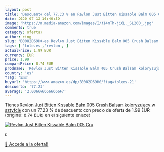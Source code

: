 ```yaml
---
layout: post
title: 'Descuento del 77.23 % en Revlon Just Bitten Kissable Balm 005 Cru'
date: 2020-07-12 16:40:59
image: 'https://m.media-amazon.com/images/I/314mTh-ji6L._SL200_.jpg'
comments: true
category: ofertas
author: ring
slug: 'B0082D69H0-es Revlon Just Bitten Kissable Balm 005 Crush Balsam...'
tags: [ 'tole.es','revlon', ]
actualPrice: 1.99 EUR
currency: EUR
price: 1.99
comparePrice: 8.74 EUR
prodname: 'Revlon Just Bitten Kissable Balm 005 Crush Balsam koloryzujący w sztyfcie'
country: 'es'
flag: '🇪🇸'
buyurl: 'https://www.amazon.es/dp/B0082D69H0/?tag=tolees-21'
descuento: '77.23'
average: '2.006666666666667'
---
```


Tienes [Revlon Just Bitten Kissable Balm 005 Crush Balsam koloryzujący w sztyfcie](https://www.amazon.es/dp/B0082D69H0/?tag=tolees-21) con un 77.23 % de descuento con precio de oferta de 1.99 EUR (original: 8.74 EUR) en el siguiente enlace!

[![Revlon Just Bitten Kissable Balm 005 Cru](https://m.media-amazon.com/images/I/314mTh-ji6L._SL200_.jpg)](https://www.amazon.es/dp/B0082D69H0/?tag=tolees-21)

ℹ️:


[🛒 Accede a la oferta!!](https://www.amazon.es/dp/B0082D69H0/?tag=tolees-21)
